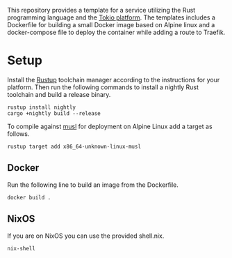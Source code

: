 This repository provides a template for a service utilizing the Rust programming language and the [Tokio platform](https://github.com/tokio-rs/tokio).
The templates includes a Dockerfile for building a small Docker image based on Alpine linux and a docker-compose file to deploy the container while adding a route to Traefik.

# Setup
Install the [Rustup](https://rustup.rs/) toolchain manager according to the instructions for your platform.
Then run the following commands to install a nightly Rust toolchain and build a release binary.
```
rustup install nightly
cargo +nightly build --release
```
To compile against [musl](https://musl.libc.org/) for deployment on Alpine Linux add a target as follows.

```
rustup target add x86_64-unknown-linux-musl
```

## Docker

Run the following line to build an image from the Dockerfile.
```
docker build .
```

## NixOS
If you are on NixOS you can use the provided shell.nix.

```
nix-shell
```

